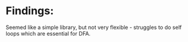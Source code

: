 # Findings:
Seemed like a simple library, but not very flexible - struggles to do self loops which are essential for DFA. 